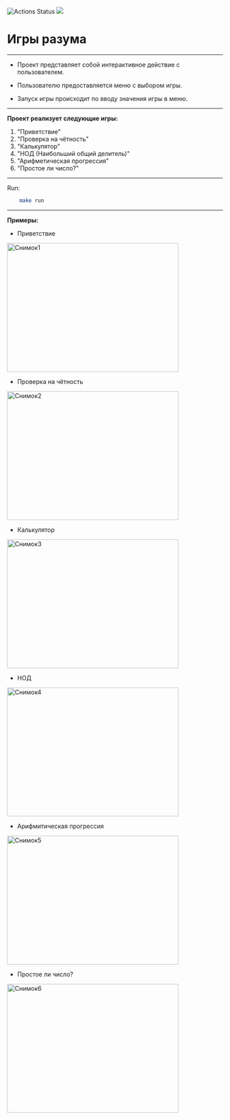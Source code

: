 ![Actions Status](https://github.com/leshayurovskikh/java-project-61/actions/workflows/hexlet-check.yml/badge.svg)
<a href="https://codeclimate.com/github/leshayurovskikh/java-project-61/maintainability"><img src="https://api.codeclimate.com/v1/badges/c1ade51d3960e9dbd89f/maintainability" /></a>
# **Игры разума**

---

- Проект представляет собой интерактивное действие с пользователем.

- Пользователю предоставляется меню с выбором игры.

- Запуск игры происходит по вводу значения игры в меню.

--------

**Проект реализует следующие игры:**

1. "Приветствие"
2. "Проверка на чётность" 
3. "Калькулятор"
4. "НОД (Наибольший общий делитель)" 
5. "Арифметическая прогрессия" 
6. "Простое ли число?"

----

Run:
```bash
    make run
```
-----
**Примеры:**

- Приветствие

<img alt="Снимок1" height="300" src="https://github.com/user-attachments/assets/daa44c84-ef34-4228-a31e-0d4e9aa84cb1" width="400"/>

- Проверка на чётность

<img alt="Снимок2" height="300" src="https://github.com/user-attachments/assets/81011377-1ff0-481b-837f-27fb7aa2a0a9" width="400"/>

- Калькулятор

<img alt="Снимок3" height="300" src="https://github.com/user-attachments/assets/aa00fa57-55e4-4ca9-b8d6-329cd6130a59" width="400"/>

- НОД

<img alt="Снимок4" height="300" src="https://github.com/user-attachments/assets/291ab415-11b4-4561-a305-725a47151780" width="400"/>

- Арифмитическая прогрессия

<img alt="Снимок5" height="300" src="https://github.com/user-attachments/assets/7328cbcc-07d5-4fc4-9aeb-e66522c6d81d" width="400"/>

- Простое ли число?

<img alt="Снимок6" height="300" src="https://github.com/user-attachments/assets/0c999b7b-7118-403a-9f5a-c6baeb6ec2a8" width="400"/>
